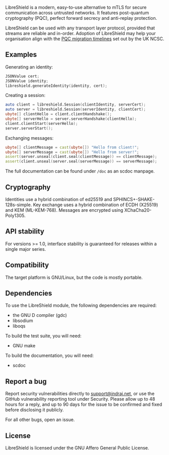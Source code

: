 <!--
Copyright (C) 2025 Indraj Gandham <support@indraj.net>

This program is free software: you can redistribute it and/or modify
it under the terms of the GNU Affero General Public License as published by
the Free Software Foundation, either version 3 of the License, or
(at your option) any later version.

This program is distributed in the hope that it will be useful,
but WITHOUT ANY WARRANTY; without even the implied warranty of
MERCHANTABILITY or FITNESS FOR A PARTICULAR PURPOSE.  See the
GNU Affero General Public License for more details.

You should have received a copy of the GNU Affero General Public License
along with this program.  If not, see <https://www.gnu.org/licenses/>.
-->


LibreShield is a modern, easy-to-use alternative to mTLS for secure
communication across untrusted networks.
It features post-quantum cryptography (PQC), perfect forward secrecy and
anti-replay protection.

LibreShield can be used with any transport layer protocol, provided that
streams are reliable and in-order.
Adoption of LibreShield may help your organisation align with the
[PQC migration timelines](https://www.ncsc.gov.uk/guidance/pqc-migration-timelines)
set out by the UK NCSC.

## Examples

Generating an identity:

```d
JSONValue cert;
JSONValue identity;
libreshield.generateIdentity(identity, cert);
```

Creating a session:

```d
auto client = libreshield.Session(clientIdentity, serverCert);
auto server = libreshield.Session(serverIdentity, clientCert);
ubyte[] clientHello = client.clientHandshake();
ubyte[] serverHello = server.serverHandshake(clientHello);
client.clientStart(serverHello);
server.serverStart();
```

Exchanging messages:

```d
ubyte[] clientMessage = cast(ubyte[]) "Hello from client!";
ubyte[] serverMessage = cast(ubyte[]) "Hello from server!";
assert(server.unseal(client.seal(clientMessage)) == clientMessage);
assert(client.unseal(server.seal(serverMessage)) == serverMessage);
```

The full documentation can be found under `/doc` as an scdoc manpage.

## Cryptography

Identities use a hybrid combination of ed25519 and SPHINCS+-SHAKE-128s-simple.
Key exchange uses a hybrid combination of ECDH (X25519) and KEM
(ML-KEM-768).
Messages are encrypted using XChaCha20-Poly1305.

## API stability

For versions >= 1.0, interface stability is guaranteed for releases within a
single major series.

## Compatibility

The target platform is GNU/Linux, but the code is mostly portable.

## Dependencies

To use the LibreShield module, the following dependencies are required:

- the GNU D compiler (gdc)
- libsodium
- liboqs

To build the test suite, you will need:

- GNU make

To build the documentation, you will need:

- scdoc

## Report a bug

Report security vulnerabilities directly to
[support@indraj.net](mailto:support@indraj.net), or use the GitHub
vulnerability reporting tool under Security.
Please allow up to 48 hours for a reply, and up to 90 days for the issue to be
confirmed and fixed before disclosing it publicly.

For all other bugs, open an issue.

## License

LibreShield is licensed under the GNU Affero General Public License.
